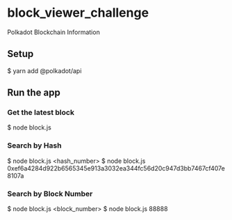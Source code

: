 # block_viewer_challenge
Polkadot Blockchain Information


## Setup
$ yarn add @polkadot/api

## Run the app

### Get the latest block

$ node block.js

### Search by Hash

$ node block.js <hash_number>
$ node block.js 0xef6a4284d922b6565345e913a3032ea344fc56d20c947d3bb7467cf407e8107a

### Search by Block Number

$ node block.js <block_number>
$ node block.js 88888
